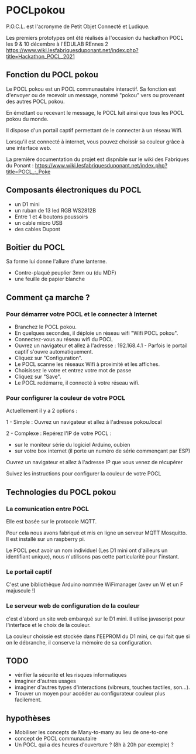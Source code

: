 # POCLpokou
P.O.C.L. est l'acronyme de Petit Objet Connecté et Ludique. 

Les premiers prototypes ont été réalisés à l'occasion du hackathon POCL les 9 & 10 décembre à l'EDULAB REnnes 2 https://www.wiki.lesfabriquesduponant.net/index.php?title=Hackathon_POCL_2021

## Fonction du POCL pokou
Le POCL pokou est un POCL communautaire interactif. Sa fonction est d'envoyer ou de recevoir un message, nommé "pokou" vers ou provenant des autres POCL pokou. 

En émettant ou recevant le message, le POCL luit ainsi que tous les POCL pokou du monde.

Il dispose d'un portail captif permettant de le connecter à un réseau Wifi.

Lorsqu'il est connecté à internet, vous pouvez choissir sa couleur grâce à une interface web.

La première documentation du projet est dispnible sur le wiki des Fabriques du Ponant : https://www.wiki.lesfabriquesduponant.net/index.php?title=POCL_:_Poke

## Composants électroniques du POCL
* un D1 mini
* un ruban de 13 led RGB WS2812B
* Entre 1 et 4 boutons poussoirs
* un cable micro USB
* des cables Dupont

## Boitier du POCL
Sa forme lui donne l'allure d'une lanterne.
* Contre-plaqué peuplier 3mm ou (du MDF)
* une feuille de papier blanche

## Comment ça marche ?
### Pour démarrer votre POCL et le connecter à Internet
* Branchez le POCL pokou.
* En quelques secondes, il déploie un réseau wifi "Wifi POCL pokou".
* Connectez-vous au réseau wifi du POCL
* Ouvrez un navigateur et allez à l'adresse : 192.168.4.1 - Parfois le portail captif s'ouvre automatiquement.
* Cliquez sur "Configuration".
* Le POCL scanne les réseaux Wifi à proximité et les affiches.
* Choisissez le votre et entrez votre mot de passe
* Cliquez sur "Save".
* Le POCL redémarre, il connecté à votre réseau wifi.
### Pour configurer la couleur de votre POCL
Actuellement il y a 2 options :

1 - Simple : Ouvrez un navigateur et allez à l'adresse pokou.local

2 - Complexe : Repérez l'IP de votre POCL : 
* sur le moniteur série du logiciel Arduino, oubien
* sur votre box internet (il porte un numéro de série commençant par ESP)

Ouvrez un navigateur et allez à l'adresse IP que vous venez de récupérer

Suivez les instructions pour configurer la couleur de votre POCL


## Technologies du POCL pokou
### La comunication entre POCL
Elle est basée sur le protocole MQTT.

Pour cela nous avons fabriqué et mis en ligne un serveur MQTT Mosquitto. Il est installé sur un raspberry pi.

Le POCL peut avoir un nom individuel (Les D1 mini ont d'ailleurs un identifiant unique), nous n'utilisons pas cette particularité pour l'instant.

### Le portail captif
C'est une bibliothèque Arduino nommée WiFimanager (avev un W et un F majuscule !)

### Le serveur web de configuration de la couleur
c'est d'abord un site web embarqué sur le D1 mini. Il utilise javascript pour l'interface et le choix de la couleur.

La couleur choissie est stockée dans l'EEPROM du D1 mini, ce qui fait que si on le débranche, il conserve la mémoire de sa configuration.

## TODO
* vérifier la sécurité et les risques informatiques
* imaginer d'autres usages
* imaginer d'autres types d'interactions (vibreurs, touches tactiles, son...).
* Trouver un moyen pour accéder au configurateur couleur plus facilement.

## hypothèses
* Mobiliser les concepts de Many-to-many au lieu de one-to-one
* concept de POCL communautaire
* Un POCL qui a des heures d'ouverture ? (8h à 20h par exemple) ?
